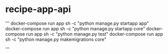 # recipe-app-api

'''
    docker-compose run app sh -c "python manage.py startapp app"
    docker-compose run app sh -c "python manage.py startapp core"
    docker-compose run app sh -c "python manage.py test"
    docker-compose run app sh -c "python manage.py makemigrations core"

'''